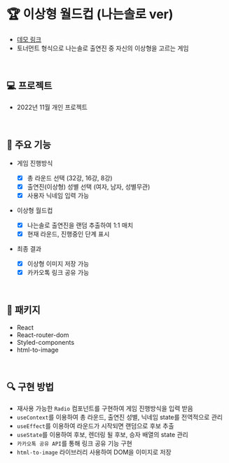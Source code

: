 # 🏆 이상형 월드컵 (나는솔로 ver)

- [데모 링크](#)
- 토너먼트 형식으로 나는솔로 출연진 중 자신의 이상형을 고르는 게임

<br>

## 💻 프로젝트

- 2022년 11월 개인 프로젝트

<br>

## 📌 주요 기능

- 게임 진행방식

  - [x] 총 라운드 선택 (32강, 16강, 8강)
  - [x] 출연진(이상형) 성별 선택 (여자, 남자, 성별무관)
  - [x] 사용자 닉네임 입력 가능

- 이상형 월드컵

  - [x] 나는솔로 출연진을 랜덤 추출하여 1:1 매치
  - [x] 현재 라운드, 진행중인 단계 표시

- 최종 결과
  - [x] 이상형 이미지 저장 가능
  - [x] 카카오톡 링크 공유 가능

<br>

## 🔨 패키지

- React
- React-router-dom
- Styled-components
- html-to-image

<br>

## 🔍 구현 방법

- 재사용 가능한 `Radio` 컴포넌트를 구현하여 게임 진행방식을 입력 받음
- `useContext`를 이용하여 총 라운드, 출연진 성별, 닉네임 state를 전역적으로 관리
- `useEffect`를 이용하여 라운드가 시작되면 랜덤으로 후보 추출
- `useState`를 이용하여 후보, 렌더링 될 후보, 승자 배열의 state 관리
- `카카오톡 공유 API`를 통해 링크 공유 기능 구현
- `html-to-image` 라이브러리 사용하여 DOM을 이미지로 저장
